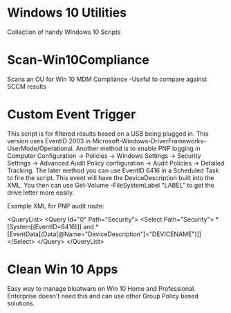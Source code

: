 # Windows 10 Utilities
Collection of handy Windows 10 Scripts

# Scan-Win10Compliance
Scans an OU for Win 10 MDM Compliance
-Useful to compare against SCCM results

# Custom Event Trigger
This script is for filtered results based on a USB being plugged in. This version uses 
EventID 2003 in Microsoft-Windows-DriverFrameworks-UserMode/Operational. Another method is
to enable PNP logging in Computer Configuration -> Policies -> Windows Settings ->
Security Settings -> Advanced Audit Policy configuration -> Audit Policies -> Detailed Tracking.
The later method you can use EventID 6416 in a Scheduled Task to fire the script. This event will have 
the DeviceDescription built into the XML. You then can use Get-Volume -FileSystemLabel "LABEL" to get
the drive letter more easily.

Example XML for PNP audit route:

\<QueryList>
  \<Query Id="0" Path="Security">
    \<Select Path="Security">
        \*[System[(EventID=6416)]] and *[EventData[(Data[@Name="DeviceDescription"]="DEVICENAME")]]
    \</Select>
  \</Query>
\</QueryList>

# Clean Win 10 Apps
Easy way to manage bloatware on Win 10 Home and Professional. Enterprise doesn't need this and can use other Group Policy based solutions.
